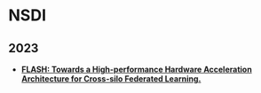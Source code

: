 # NSDI

## 2023

- **[FLASH: Towards a High-performance Hardware Acceleration Architecture for Cross-silo Federated Learning.](https://www.usenix.org/system/files/nsdi23-zhang-junxue.pdf)**